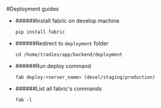 #Deployment guides


- ######Install fabric on develop machine

	```
	pip install fabric
	```


- ######Redirect to `deployment` folder

	```
	cd /home/tradies/app/backend/deployment
	```


- ######Run deploy command

	```
	fab deploy:<server_name> (devel/staging/production)
	```

- ######List all fabric's commands

	```
	fab -l
	```